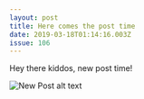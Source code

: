 ```yaml
---
layout: post
title: Here comes the post time
date: 2019-03-18T01:14:16.003Z
issue: 106
---
```

Hey there kiddos, new post time!

![New Post alt text](/images/screen-shot-2019-03-12-at-2.50.51-pm.png "New post title")
